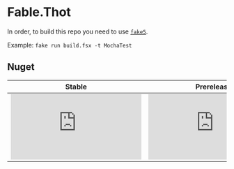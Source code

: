 # Fable.Thot

In order, to build this repo you need to use [`fake5`](https://fake.build/fake-gettingstarted.html).

Example: `fake run build.fsx -t MochaTest`

<!-- ## Status

MacOS/Linux | Windows
--- | ---
[![Travis Badge](https://travis-ci.org/MangelMaxime/Thot.svg?branch=master)](https://travis-ci.org/MangelMaxime/Thot) | [![Build status](https://ci.appveyor.com/api/projects/status/github/MangelMaxime/Thot?svg=true)](https://ci.appveyor.com/project/MangelMaxime/Thot)
[![Build History](https://buildstats.info/travisci/chart/MangelMaxime/Thot)](https://travis-ci.org/MangelMaxime/Thot/builds) | [![Build History](https://buildstats.info/appveyor/chart/MangelMaxime/Thot)](https://ci.appveyor.com/project/MangelMaxime/Thot) -->


## Nuget

Stable | Prerelease
--- | ---
[![NuGet Badge](https://buildstats.info/nuget/Thot.Json)](https://www.nuget.org/packages/Thot.Json/) | [![NuGet Badge](https://buildstats.info/nuget/Thot.Json?includePreReleases=true)](https://www.nuget.org/packages/Thot.Json/)
